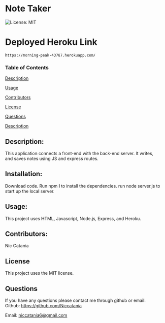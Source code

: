 # Note Taker

  ![License: MIT](https://img.shields.io/badge/License-MIT-blue.svg)

# Deployed Heroku Link
    https://morning-peak-43787.herokuapp.com/

  ### Table of Contents  

  [Description](#Description)

  [Usage](#Usage)  

  [Contributors](#Contributors) 

  [License](#License) 

  [Questions](#Questions)  
  
  [Description](#Description) 
  


## Description:
This application connects a front-end with the back-end server. It writes, and saves notes using JS and express routes.
## Installation:
Download code. Run npm I to install the dependencies. run node server.js to start up the local server.
## Usage:
This project uses HTML, Javascript, Node.js, Express, and Heroku.
## Contributors:
Nic Catania
## License
This project uses the MIT license.
## Questions
If you have any questions please contact me through github or email.
Github: https://github.com/Niccatania

Email: niccatania6@gmail.com
